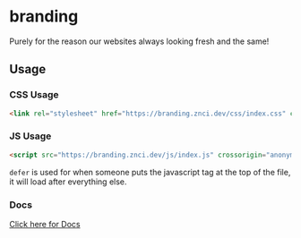 # branding

Purely for the reason our websites always looking fresh and the same!

## Usage

### CSS Usage

```html
<link rel="stylesheet" href="https://branding.znci.dev/css/index.css" crossorigin="anonymous">
```

### JS Usage

```html
<script src="https://branding.znci.dev/js/index.js" crossorigin="anonymous" defer></script>
```

`defer` is used for when someone puts the javascript tag at the top of the file, it will load after everything else.

### Docs

[Click here for Docs](https://github.com/znci/branding/tree/main/docs)
